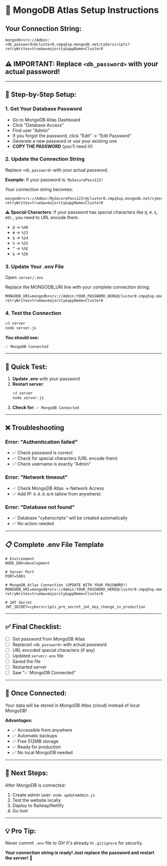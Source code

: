 # 🔧 MongoDB Atlas Setup Instructions

## Your Connection String:
```
mongodb+srv://Admin:<db_password>@cluster0.cmpq5xp.mongodb.net/cyberscripts?retryWrites=true&w=majority&appName=Cluster0
```

## ⚠️ IMPORTANT: Replace `<db_password>` with your actual password!

---

## 📝 Step-by-Step Setup:

### 1. Get Your Database Password
- Go to MongoDB Atlas Dashboard
- Click "Database Access"
- Find user "Admin"
- If you forgot the password, click "Edit" → "Edit Password"
- Generate a new password or use your existing one
- **COPY THE PASSWORD** (you'll need it!)

### 2. Update the Connection String
Replace `<db_password>` with your actual password.

**Example:**
If your password is: `MySecurePass123!`

Your connection string becomes:
```
mongodb+srv://Admin:MySecurePass123!@cluster0.cmpq5xp.mongodb.net/cyberscripts?retryWrites=true&w=majority&appName=Cluster0
```

**⚠️ Special Characters**: If your password has special characters like `@`, `#`, `$`, etc., you need to URL encode them:
- `@` → `%40`
- `#` → `%23`
- `$` → `%24`
- `%` → `%25`
- `^` → `%5E`
- `&` → `%26`

### 3. Update Your .env File

Open: `server/.env`

Replace the MONGODB_URI line with your complete connection string:

```env
MONGODB_URI=mongodb+srv://Admin:YOUR_PASSWORD_HERE@cluster0.cmpq5xp.mongodb.net/cyberscripts?retryWrites=true&w=majority&appName=Cluster0
```

### 4. Test the Connection

```bash
cd server
node server.js
```

**You should see:**
```
✅ MongoDB Connected
```

---

## 🧪 Quick Test:

1. **Update .env** with your password
2. **Restart server**:
   ```bash
   cd server
   node server.js
   ```
3. **Check for**: `✅ MongoDB Connected`

---

## ❌ Troubleshooting

### Error: "Authentication failed"
- ✅ Check password is correct
- ✅ Check for special characters (URL encode them)
- ✅ Check username is exactly "Admin"

### Error: "Network timeout"
- ✅ Check MongoDB Atlas → Network Access
- ✅ Add IP: `0.0.0.0/0` (allow from anywhere)

### Error: "Database not found"
- ✅ Database "cyberscripts" will be created automatically
- ✅ No action needed

---

## 📋 Complete .env File Template

```env
# Environment
NODE_ENV=development

# Server Port
PORT=5001

# MongoDB Atlas Connection (UPDATE WITH YOUR PASSWORD!)
MONGODB_URI=mongodb+srv://Admin:YOUR_PASSWORD_HERE@cluster0.cmpq5xp.mongodb.net/cyberscripts?retryWrites=true&w=majority&appName=Cluster0

# JWT Secret
JWT_SECRET=cyberscripts_pro_secret_jwt_key_change_in_production
```

---

## ✅ Final Checklist:

- [ ] Got password from MongoDB Atlas
- [ ] Replaced `<db_password>` with actual password
- [ ] URL encoded special characters (if any)
- [ ] Updated `server/.env` file
- [ ] Saved the file
- [ ] Restarted server
- [ ] Saw "✅ MongoDB Connected"

---

## 🎉 Once Connected:

Your data will be stored in MongoDB Atlas (cloud) instead of local MongoDB!

**Advantages:**
- ✅ Accessible from anywhere
- ✅ Automatic backups
- ✅ Free 512MB storage
- ✅ Ready for production
- ✅ No local MongoDB needed

---

## 🚀 Next Steps:

After MongoDB is connected:
1. Create admin user: `node updateAdmin.js`
2. Test the website locally
3. Deploy to Railway/Netlify
4. Go live!

---

## 💡 Pro Tip:

Never commit `.env` file to Git!
It's already in `.gitignore` for security.

**Your connection string is ready! Just replace the password and restart the server!** 🎊
